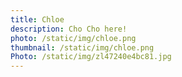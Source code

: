 ```yaml
---
title: Chloe
description: Cho Cho here!
photo: /static/img/chloe.png
thumbnail: /static/img/chloe.png
Photo: /static/img/zl47240e4bc81.jpg
---
```

